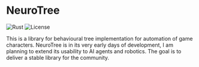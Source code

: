# NeuroTree
![Rust](https://img.shields.io/badge/Rust-006845?style=flat&logo=rust&logoColor=white&labelColor=333333)
![License](https://img.shields.io/badge/License-Apache2.0%20-white.svg)


This is a library for behavioural tree implementation for automation of game characters. NeuroTree is in its very early days of development, I am planning to extend its usability to AI agents and robotics. The goal is to deliver a stable library for the community. 
